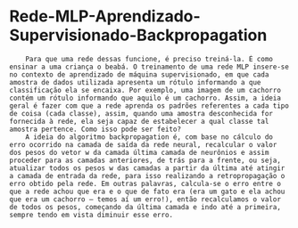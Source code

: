 # Rede-MLP-Aprendizado-Supervisionado-Backpropagation

        Para que uma rede dessas funcione, é preciso treiná-la. É como ensinar a uma criança o beabá. O treinamento de uma rede MLP insere-se no contexto de aprendizado de máquina supervisionado, em que cada amostra de dados utilizada apresenta um rótulo informando a que classificação ela se encaixa. Por exemplo, uma imagem de um cachorro contém um rótulo informando que aquilo é um cachorro. Assim, a ideia geral é fazer com que a rede aprenda os padrões referentes a cada tipo de coisa (cada classe), assim, quando uma amostra desconhecida for fornecida à rede, ela seja capaz de estabelecer a qual classe tal amostra pertence. Como isso pode ser feito?
        A ideia do algoritmo backpropagation é, com base no cálculo do erro ocorrido na camada de saída da rede neural, recalcular o valor dos pesos do vetor w da camada última camada de neurônios e assim proceder para as camadas anteriores, de trás para a frente, ou seja, atualizar todos os pesos w das camadas a partir da última até atingir a camada de entrada da rede, para isso realizando a retropropagação o erro obtido pela rede. Em outras palavras, calcula-se o erro entre o que a rede achou que era e o que de fato era (era um gato e ela achou que era um cachorro — temos aí um erro!), então recalculamos o valor de todos os pesos, começando da última camada e indo até a primeira, sempre tendo em vista diminuir esse erro.
